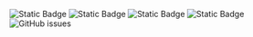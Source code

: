 ![Static Badge](https://img.shields.io/badge/blacklists-61-000000) ![Static Badge](https://img.shields.io/badge/blacklisted-2922910-cc0000) ![Static Badge](https://img.shields.io/badge/whitelisted-2250-00CC00) ![Static Badge](https://img.shields.io/badge/streaming_blacklist-28107-000000) ![GitHub issues](https://img.shields.io/github/issues/fabriziosalmi/blacklists)
